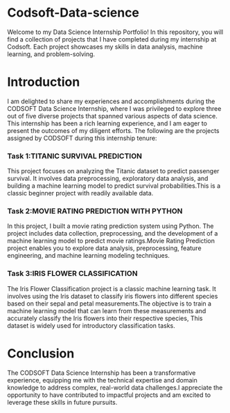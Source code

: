 # Codsoft-Data-science
Welcome to my Data Science Internship Portfolio! In this repository, you will find a collection of projects that I have completed during my internship at Codsoft. Each project showcases my skills in data analysis, machine learning, and problem-solving.

<h1>Introduction</h1>

I am delighted to share my experiences and accomplishments during the CODSOFT Data Science Internship, where I was privileged to explore three out of five diverse projects that spanned various aspects of data science. This internship has been a rich learning experience, and I am eager to present the outcomes of my diligent efforts. The following are the projects assigned by CODSOFT during this internship tenure:

<h3>Task 1:TITANIC SURVIVAL PREDICTION</h3>
      
This project focuses on analyzing the Titanic dataset to predict passenger survival. It involves data preprocessing, exploratory data analysis, and building a machine learning model to predict survival probabilities.This is a classic beginner project with readily available data. 

<h3>Task 2:MOVIE RATING PREDICTION WITH PYTHON</h3>
      
In this project, I built a movie rating prediction system using Python. The project includes data collection, preprocessing, and the development of a machine learning model to predict movie ratings.Movie Rating Prediction project enables you to explore data analysis, preprocessing, feature engineering, and machine learning modeling techniques.
      
<h3>Task 3:IRIS FLOWER CLASSIFICATION</h3>
      
The Iris Flower Classification project is a classic machine learning task. It involves using the Iris dataset to classify iris flowers into different species based on their sepal and petal measurements.The objective is to train a machine learning model that can learn from these measurements and accurately classify the Iris flowers into their respective species, This dataset is widely used for introductory classification tasks.

<h1>Conclusion</h1>

The CODSOFT Data Science Internship has been a transformative experience, equipping me with the technical expertise and domain knowledge to address complex, real-world data challenges.I appreciate the opportunity to have contributed to impactful projects and am excited to leverage these skills in future pursuits.

